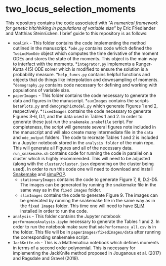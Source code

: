 # two_locus_selection_moments

This repository contains the code associated with *"A numerical framework for genetic hitchhiking in populations of variable size"* by Eric Friedlander and Matthias Steinrücken. I brief guide to this repository is as follows:

* ```momlink``` - This folder contains the code implementing the method outlined in the manuscript. 
    *```ode.py``` contains code which defined the ```TwoLocMomOde``` object which computes the time derivative of the moment ODEs and stores the state of the moments. This object is the main way to interfact with the moments. 
    *```integrator.py``` implements a Runger-Kutta 4(5) ODE solver which is modified to ensure the solution is a probability measure. 
    *```help_funcs.py``` contains helpful functions and objects that do things like interpolation and downsampling of moments. 
    *```demography.py``` contains code necessary for defining and working with populations of variable size.
* ```paperImages``` - This folder contains the code necessary to generate the data and figures in the manuscript. 
    *```auxImages``` contains the scripts ```betaPlots.py``` and ```demographicModel.py``` which generate Figures 1 and 2, respectively. 
    *```fixedImages``` contains the code necessary to generate Figures 3-6, D.1, and the data used in  Tables 1 and 2. In order to generate these just run the ```snakemake.snakefile``` script. For completeness, the script will generate several figures note included in the manuscript and will also create many intermediate file in the ```data``` and ```ode_output``` folders. The code to recreate Tables 1 and 2 is included in a Jupyter notebook stored in the ```analysis folder``` of the main repo.  This will generate all Figures and all of the necessary data. ```run_snakemake.sh``` contains code for running the code in parallel on a cluster which is highly recommended. This will need to be adjusted (along with the ```cluster/cluster.json``` depending on the cluster being used). In order to run this code one will need to download and install [Snakemake](https://snakemake.readthedocs.io/en/stable/) and [simuPOP](http://simupop.sourceforge.net/).
    * ```stationaryImages``` contains the code to generate Figure 7, 8, D.2-D5. The images can be generated by running the snakemake file in the same way as in the ```fixed Images``` folder. 
    * ```slimImages``` contains the code to generate Figure 9. The images can be generated by running the snakemake file in the same way as in the ```fixed Images``` folder. This time one will need to have [SLiM](https://messerlab.org/slim/) installed in order to run the code.
* ```analysis``` - This folder contains the Jupyter notebook ```performanceAnalysis.ipybn``` necessary to generate the Tables 1 and 2. In order to run the notebook make sure that ```odePerformance_all.csv``` is in the folder. This file will be in ```paperImages/fixedImages/data``` after running the corresponding snakemake script.
* ```JackKnife.nb``` - This is a Mathematica notebook which defines moments in terms of a second order polynomial. This is necessary for implementing the JackKnife method proposed in Jouganous et al. (2017) and Ragsdale and Gravel (2019).
